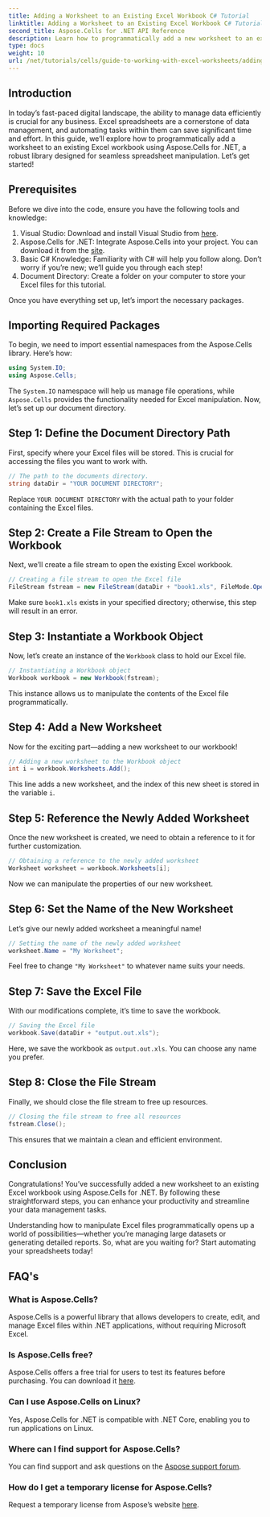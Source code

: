 ```yaml
---
title: Adding a Worksheet to an Existing Excel Workbook C# Tutorial
linktitle: Adding a Worksheet to an Existing Excel Workbook C# Tutorial
second_title: Aspose.Cells for .NET API Reference
description: Learn how to programmatically add a new worksheet to an existing Excel workbook using Aspose.Cells for .NET. This step-by-step guide covers saving the modified workbook, making it easy for developers.
type: docs
weight: 10
url: /net/tutorials/cells/guide-to-working-with-excel-worksheets/adding-worksheet-to-existing-excel-workbook-csharp-tutorial/
---
```

## Introduction

In today’s fast-paced digital landscape, the ability to manage data efficiently is crucial for any business. Excel spreadsheets are a cornerstone of data management, and automating tasks within them can save significant time and effort. In this guide, we’ll explore how to programmatically add a worksheet to an existing Excel workbook using Aspose.Cells for .NET, a robust library designed for seamless spreadsheet manipulation. Let’s get started!

## Prerequisites

Before we dive into the code, ensure you have the following tools and knowledge:

1. Visual Studio: Download and install Visual Studio from [here](https://visualstudio.microsoft.com/vs/).
2. Aspose.Cells for .NET: Integrate Aspose.Cells into your project. You can download it from the [site](https://releases.aspose.com/cells/net/).
3. Basic C# Knowledge: Familiarity with C# will help you follow along. Don’t worry if you’re new; we’ll guide you through each step!
4. Document Directory: Create a folder on your computer to store your Excel files for this tutorial.

Once you have everything set up, let’s import the necessary packages.

## Importing Required Packages

To begin, we need to import essential namespaces from the Aspose.Cells library. Here’s how:

```csharp
using System.IO;
using Aspose.Cells;
```

The `System.IO` namespace will help us manage file operations, while `Aspose.Cells` provides the functionality needed for Excel manipulation. Now, let’s set up our document directory.

## Step 1: Define the Document Directory Path

First, specify where your Excel files will be stored. This is crucial for accessing the files you want to work with.

```csharp
// The path to the documents directory.
string dataDir = "YOUR DOCUMENT DIRECTORY";
```

Replace `YOUR DOCUMENT DIRECTORY` with the actual path to your folder containing the Excel files.

## Step 2: Create a File Stream to Open the Workbook

Next, we’ll create a file stream to open the existing Excel workbook.

```csharp
// Creating a file stream to open the Excel file
FileStream fstream = new FileStream(dataDir + "book1.xls", FileMode.Open);
```

Make sure `book1.xls` exists in your specified directory; otherwise, this step will result in an error.

## Step 3: Instantiate a Workbook Object

Now, let’s create an instance of the `Workbook` class to hold our Excel file.

```csharp
// Instantiating a Workbook object
Workbook workbook = new Workbook(fstream);
```

This instance allows us to manipulate the contents of the Excel file programmatically.

## Step 4: Add a New Worksheet

Now for the exciting part—adding a new worksheet to our workbook!

```csharp
// Adding a new worksheet to the Workbook object
int i = workbook.Worksheets.Add();
```

This line adds a new worksheet, and the index of this new sheet is stored in the variable `i`.

## Step 5: Reference the Newly Added Worksheet

Once the new worksheet is created, we need to obtain a reference to it for further customization.

```csharp
// Obtaining a reference to the newly added worksheet
Worksheet worksheet = workbook.Worksheets[i];
```

Now we can manipulate the properties of our new worksheet.

## Step 6: Set the Name of the New Worksheet

Let’s give our newly added worksheet a meaningful name!

```csharp
// Setting the name of the newly added worksheet
worksheet.Name = "My Worksheet";
```

Feel free to change `"My Worksheet"` to whatever name suits your needs.

## Step 7: Save the Excel File

With our modifications complete, it’s time to save the workbook.

```csharp
// Saving the Excel file
workbook.Save(dataDir + "output.out.xls");
```

Here, we save the workbook as `output.out.xls`. You can choose any name you prefer.

## Step 8: Close the File Stream

Finally, we should close the file stream to free up resources.

```csharp
// Closing the file stream to free all resources
fstream.Close();
```

This ensures that we maintain a clean and efficient environment.

## Conclusion

Congratulations! You’ve successfully added a new worksheet to an existing Excel workbook using Aspose.Cells for .NET. By following these straightforward steps, you can enhance your productivity and streamline your data management tasks. 

Understanding how to manipulate Excel files programmatically opens up a world of possibilities—whether you’re managing large datasets or generating detailed reports. So, what are you waiting for? Start automating your spreadsheets today!

## FAQ's

### What is Aspose.Cells?
Aspose.Cells is a powerful library that allows developers to create, edit, and manage Excel files within .NET applications, without requiring Microsoft Excel.

### Is Aspose.Cells free?
Aspose.Cells offers a free trial for users to test its features before purchasing. You can download it [here](https://releases.aspose.com/cells/net/).

### Can I use Aspose.Cells on Linux?
Yes, Aspose.Cells for .NET is compatible with .NET Core, enabling you to run applications on Linux.

### Where can I find support for Aspose.Cells?
You can find support and ask questions on the [Aspose support forum](https://forum.aspose.com/c/cells/9).

### How do I get a temporary license for Aspose.Cells?
Request a temporary license from Aspose’s website [here](https://purchase.aspose.com/temporary-license/).
